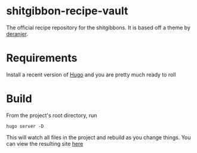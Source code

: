 # shitgibbon-recipe-vault
The official recipe repository for the shitgibbons. It is based off a theme by 
[deranjer](https://github.com/deranjer/hugo-cookbook).

# Requirements
Install a recent version of [Hugo](https://gohugo.io/) and you are pretty much ready to roll
# Build

From the project's root directory, run
```
hugo server -D
```

This will watch all files in the project and rebuild as you change things. You can view the resulting
site [here](http://localhost:1313/)
